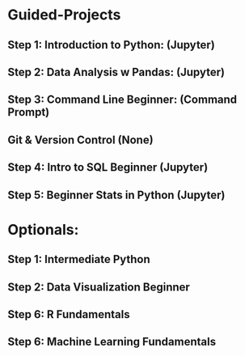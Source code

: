 # Guided-Projects
## Step 1: Introduction to Python: (Jupyter)
## Step 2: Data Analysis w Pandas: (Jupyter)
## Step 3: Command Line Beginner: (Command Prompt)   
##         Git & Version Control (None)
## Step 4: Intro to SQL Beginner (Jupyter)
## Step 5: Beginner Stats in Python (Jupyter)

# Optionals:
## Step 1: Intermediate Python
## Step 2: Data Visualization Beginner
## Step 6: R Fundamentals
## Step 6: Machine Learning Fundamentals
